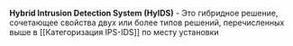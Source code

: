**Hybrid Intrusion Detection System (HyIDS)** - Это гибридное решение, сочетающее свойства двух или более типов решений, перечисленных выше в [[Категоризация IPS-IDS]] по месту установки